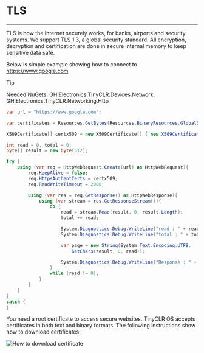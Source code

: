 # TLS
---

TLS is how the Internet securely works, for banks, airports and security systems. We support TLS 1.3, a global security standard. All encryption, decryption and certification are done in secure internal memory to keep sensitive data safe.

Below is simple example showing how to connect to https://www.google.com 

>[!TIP]
>Needed NuGets: GHIElectronics.TinyCLR.Devices.Network, GHIElectronics.TinyCLR.Networking.Http

```cs
var url = "https://www.google.com";

var certificates = Resources.GetBytes(Resources.BinaryResources.GlobalSign);

X509Certificate[] certx509 = new X509Certificate[] { new X509Certificate(certificates) };

int read = 0, total = 0;
byte[] result = new byte[512];

try {
    using (var req = HttpWebRequest.Create(url) as HttpWebRequest){
        req.KeepAlive = false;
        req.HttpsAuthentCerts = certx509;
        req.ReadWriteTimeout = 2000;

        using (var res = req.GetResponse() as HttpWebResponse){
            using (var stream = res.GetResponseStream()){
                do {
                    read = stream.Read(result, 0, result.Length);
                    total += read;

                    System.Diagnostics.Debug.WriteLine("read : " + read);
                    System.Diagnostics.Debug.WriteLine("total : " + total);

                    var page = new String(System.Text.Encoding.UTF8.
                        GetChars(result, 0, read));

                    System.Diagnostics.Debug.WriteLine("Response : " + page);
                }
                while (read != 0);
            }
        }
    }
}
catch { 
}
```

You need a root certificate to access secure websites. TinyCLR OS accepts certificates in both text and binary formats. The following instructions show how to download certificates:

![How to download certificate](images/download_google_certificate.png)

